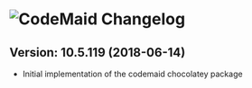 # ![CodeMaid Changelog](https://img.shields.io/badge/CodeMaid-Package%20Changelog-blue.svg?style=for-the-badge)

## Version: 10.5.119 (2018-06-14)
- Initial implementation of the codemaid chocolatey package

